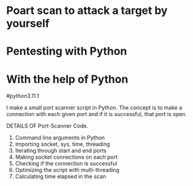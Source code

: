 # Poart scan to attack a target by yourself
# Pentesting with Python
# With the help of Python
#python3.11.1

I  make a small port scanner script in Python. The concept is to make a connection with each given port and if it is successful, that port is open. 

DETAILS OF Port-Scanner Code.

1. Command line arguments in Python
2. Importing socket, sys, time, threading
3. Iterating through start and end ports
4. Making socket connections on each port
5. Checking if the connection is successful
6. Optimizing the script with multi-threading
7. Calculating time elapsed in the scan 







    

